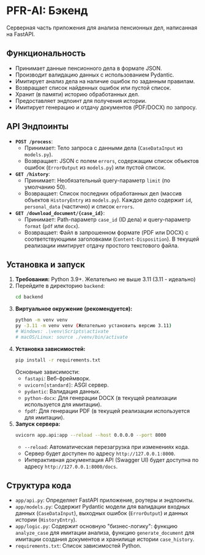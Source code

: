 # PFR-AI: Бэкенд

Серверная часть приложения для анализа пенсионных дел, написанная на FastAPI.

## Функциональность

*   Принимает данные пенсионного дела в формате JSON.
*   Производит валидацию данных с использованием Pydantic.
*   Имитирует анализ дела на наличие ошибок по заданным правилам.
*   Возвращает список найденных ошибок или пустой список.
*   Хранит (в памяти) историю обработанных дел.
*   Предоставляет эндпоинт для получения истории.
*   Имитирует генерацию и отдачу документов (PDF/DOCX) по запросу.

## API Эндпоинты

*   **`POST /process`**: 
    *   Принимает: Тело запроса с данными дела (`CaseDataInput` из `models.py`).
    *   Возвращает: JSON с полем `errors`, содержащим список объектов ошибок (`ErrorOutput` из `models.py`) или пустой список.
*   **`GET /history`**: 
    *   Принимает: Необязательный query-параметр `limit` (по умолчанию 50).
    *   Возвращает: Список последних обработанных дел (массив объектов `HistoryEntry` из `models.py`). Каждое дело содержит `id`, `personal_data` (частично) и список `errors`.
*   **`GET /download_document/{case_id}`**: 
    *   Принимает: Path-параметр `case_id` (ID дела) и query-параметр `format` (`pdf` или `docx`).
    *   Возвращает: Файл в запрошенном формате (PDF или DOCX) с соответствующими заголовками (`Content-Disposition`). В текущей реализации имитирует отдачу простого текстового файла.

## Установка и запуск

1.  **Требования:** Python 3.9+. Желательно не выше 3.11 (3.11 - идеально)
2.  Перейдите в директорию `backend`:
    ```bash
    cd backend
    ```
3.  **Виртуальное окружение (рекомендуется):**
    ```bash
    python -m venv venv
    py -3.11 -m venv venv (Желательно установить версию 3.11)
    # Windows: .\venv\Scripts\activate
    # macOS/Linux: source ./venv/bin/activate
    ```
4.  **Установка зависимостей:**
    ```bash
    pip install -r requirements.txt 
    ```
    Основные зависимости:
    *   `fastapi`: Веб-фреймворк.
    *   `uvicorn[standard]`: ASGI сервер.
    *   `pydantic`: Валидация данных.
    *   `python-docx`: Для генерации DOCX (в текущей реализации используется для имитации).
    *   `fpdf`: Для генерации PDF (в текущей реализации используется для имитации).
5.  **Запуск сервера:**
    ```bash
    uvicorn app.api:app --reload --host 0.0.0.0 --port 8000
    ```
    *   `--reload`: Автоматическая перезагрузка при изменениях кода.
    *   Сервер будет доступен по адресу `http://127.0.0.1:8000`.
    *   Интерактивная документация API (Swagger UI) будет доступна по адресу `http://127.0.0.1:8000/docs`.

## Структура кода

*   `app/api.py`: Определяет FastAPI приложение, роутеры и эндпоинты.
*   `app/models.py`: Содержит Pydantic модели для валидации входных данных (`CaseDataInput`), выходных ошибок (`ErrorOutput`) и данных истории (`HistoryEntry`).
*   `app/logic.py`: Содержит основную "бизнес-логику": функцию `analyze_case` для имитации анализа, функцию `generate_document` для имитации создания документов и хранилище истории `case_history`.
*   `requirements.txt`: Список зависимостей Python. 